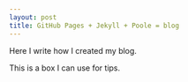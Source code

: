 ```yaml
---
layout: post
title: GitHub Pages + Jekyll + Poole = blog
---
```


Here I write how I created my blog.

<div class="message">
    This is a box I can use for tips.
</div>
